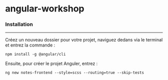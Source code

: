 # angular-workshop

### Installation
---
Créez un nouveau dossier pour votre projet, naviguez dedans via le terminal et entrez la commande : 

    npm install -g @angular/cli
    
Ensuite, pour créer le projet Anguler, entrez : 

    ng new notes-frontend --style=scss --routing=true --skip-tests
